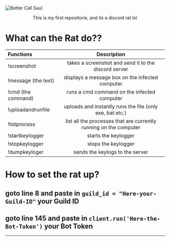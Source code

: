 <picture>
  <source media="(prefers-color-scheme: dark)" srcset="https://media.moddb.com/images/mods/1/56/55177/bandicam_2022-09-05_20-00-55-025.jpg">
  <source media="(prefers-color-scheme: dark)" srcset="https://media.moddb.com/images/mods/1/56/55177/bandicam_2022-09-05_20-00-55-025.jpg">
   <img alt="Better Call Saul" src="https://media.moddb.com/images/mods/1/56/55177/bandicam_2022-09-05_20-00-55-025.jpg">
</picture>

<p align="center">
This is my first repositorie, and its a discord rat lol
</p>


# What can the **Rat** do??

| Functions     | Description |
| :---        |    :----:   |
| !screenshot     | takes a screenshot and send it to the discord server        |
| !message (the text)  | displays a message box on the infected computer       | 
| !cmd (the command) | runs a cmd command on the infected computer |
| !uploadandrunfile | uploads and instantly runs the file (only exe, bat etc.) |
| !listprocess | list all the processes that are currently running on the computer |
| !startkeylogger | starts the keylogger |
| !stopkeylogger | stops the keylogger | 
| !dumpkeyloger | sends the keylogs to the server |

# How to set the rat up?
## goto line 8 and paste in `guild_id = "Here-your-Guild-ID"` your Guild ID
## goto line 145 and paste in `client.run('Here-the-Bot-Token')` your Bot Token

---------------------------------------------------------------------------------------
